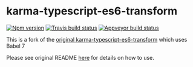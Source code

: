 # karma-typescript-es6-transform

[![Npm version](https://img.shields.io/npm/v/@pcruiksh/karma-typescript-es6-transform.svg)](https://www.npmjs.com/package/karma-typescript-es6-transform)
[![Travis build status](https://travis-ci.org/monounity/@pcruiksh/karma-typescript-es6-transform.svg?branch=master)](https://travis-ci.org/monounity/karma-typescript-es6-transform)
[![Appveyor build status](https://ci.appveyor.com/api/projects/status/xxj96uxqhf8la0bo/branch/master?svg=true)](https://ci.appveyor.com/project/monounity/karma-typescript-es6-transform/branch/master)

This is a fork of the [original karma-typescript-es6-transform](https://github.com/monounity/karma-typescript-es6-transform) which uses Babel 7

Please see original README [here](https://www.npmjs.com/package/karma-typescript-es6-transform) for details on how to use.
